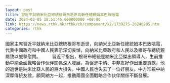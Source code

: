 ```yaml
---
layout: post
title: 習近平就納米比亞總統根哥布逝世向新任總統姆本巴致唁電
date: 2024-02-05 18:51:46.000000000 +08:00
link: https://news.rthk.hk/rthk/ch/component/k2/1739275-20240205.htm
categories: rthk
---
```


國家主席習近平就納米比亞總統根哥布逝世，向納米比亞新任總統姆本巴致唁電，代表中國政府和中國人民表示深切哀悼，向納米比亞政府和人民以及根哥布總統親屬致以誠摯慰問。
　　
習近平指出，根哥布總統是納米比亞傑出領導人，生前推動中納全面戰略合作伙伴關係深入發展，為促進中納、中非友好作出重要貢獻。他的逝世是納米比亞人民的巨大損失，中國人民也失去了一位好朋友。中方珍視中納深厚傳統友誼，願同納方一起，推動兩國全面戰略合作伙伴關係不斷發展。

